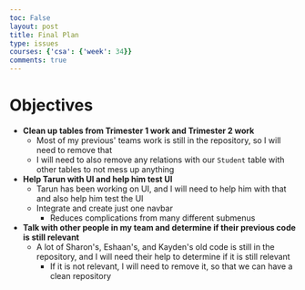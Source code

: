 ```yaml
---
toc: False
layout: post
title: Final Plan
type: issues
courses: {'csa': {'week': 34}}
comments: true
---
```


# Objectives

- **Clean up tables from Trimester 1 work and Trimester 2 work**
    - Most of my previous' teams work is still in the repository, so I will need to remove that
    - I will need to also remove any relations with our `Student` table with other tables to not mess up anything
- **Help Tarun with UI and help him test UI**
    - Tarun has been working on UI, and I will need to help him with that and also help him test the UI
    - Integrate and create just one navbar
        - Reduces complications from many different submenus
- **Talk with other people in my team and determine if their previous code is still relevant**
    - A lot of Sharon's, Eshaan's, and Kayden's old code is still in the repository, and I will need their help to determine if it is still relevant
        - If it is not relevant, I will need to remove it, so that we can have a clean repository
        